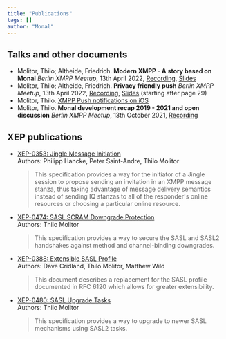 ```yaml
---
title: "Publications"
tags: []
author: "Monal"
---
```

## Talks and other documents

* Molitor, Thilo; Altheide, Friedrich. **Modern XMPP - A story based on Monal** *Berlin XMPP Meetup*, 13th April 2022, [Recording](https://xmpp-meetup.in-berlin.de/talks/monal-2022.mp4), [Slides](https://xmpp-meetup.in-berlin.de/talks/monal-and-push.pdf)
* Molitor, Thilo; Altheide, Friedrich. **Privacy friendly push** *Berlin XMPP Meetup*, 13th April 2022, [Recording](https://xmpp-meetup.in-berlin.de/talks/privacy-friendly-push.mp4), [Slides](https://xmpp-meetup.in-berlin.de/talks/monal-and-push.pdf#Navigation31) (starting after page 29)
* Molitor, Thilo. [XMPP Push notifications on iOS](https://wiki.xmpp.org/web/Push_notifications#Push_notifications_on_iOS)
* Molitor, Thilo. **Monal development recap 2019 - 2021 and open discussion** *Berlin XMPP Meetup*, 13th October 2021, [Recording](https://xmpp-meetup.in-berlin.de/talks/monal-2021.mp4)

## XEP publications

* [XEP-0353: Jingle Message Initiation](https://xmpp.org/extensions/xep-0353.html)<br/>
  Authors: Philipp Hancke, Peter Saint-Andre, Thilo Molitor
  > This specification provides a way for the initiator of a Jingle session to propose sending an invitation in an XMPP message stanza, thus taking advantage of message delivery semantics instead of sending IQ stanzas to all of the responder's online resources or choosing a particular online resource.
* [XEP-0474: SASL SCRAM Downgrade Protection](https://xmpp.org/extensions/xep-0474.html)<br/>
  Authors: Thilo Molitor
  > This specification provides a way to secure the SASL and SASL2 handshakes against method and channel-binding downgrades.
* [XEP-0388: Extensible SASL Profile](https://xmpp.org/extensions/xep-0388.html)<br/>
  Authors: Dave Cridland, Thilo Molitor, Matthew Wild
  > This document describes a replacement for the SASL profile documented in RFC 6120 which allows for greater extensibility.
* [XEP-0480: SASL Upgrade Tasks](https://xmpp.org/extensions/xep-0480.html)<br/>
  Authors: Thilo Molitor
  > This specification provides a way to upgrade to newer SASL mechanisms using SASL2 tasks.
